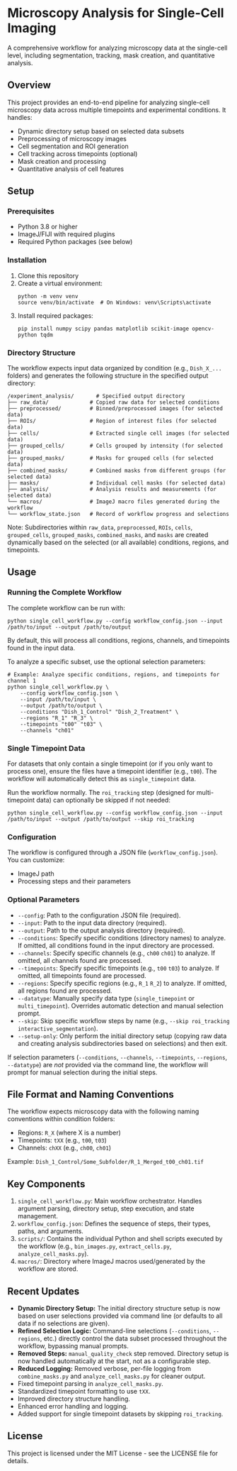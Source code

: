 # Microscopy Analysis for Single-Cell Imaging

A comprehensive workflow for analyzing microscopy data at the single-cell level, including segmentation, tracking, mask creation, and quantitative analysis.

## Overview

This project provides an end-to-end pipeline for analyzing single-cell microscopy data across multiple timepoints and experimental conditions. It handles:

- Dynamic directory setup based on selected data subsets
- Preprocessing of microscopy images
- Cell segmentation and ROI generation
- Cell tracking across timepoints (optional)
- Mask creation and processing
- Quantitative analysis of cell features

## Setup

### Prerequisites

- Python 3.8 or higher
- ImageJ/FIJI with required plugins
- Required Python packages (see below)

### Installation

1. Clone this repository
2. Create a virtual environment:
   ```
   python -m venv venv
   source venv/bin/activate  # On Windows: venv\Scripts\activate
   ```
3. Install required packages:
   ```
   pip install numpy scipy pandas matplotlib scikit-image opencv-python tqdm
   ```

### Directory Structure

The workflow expects input data organized by condition (e.g., `Dish_X_...` folders) and generates the following structure in the specified output directory:

```
/experiment_analysis/       # Specified output directory
├── raw_data/             # Copied raw data for selected conditions
├── preprocessed/         # Binned/preprocessed images (for selected data)
├── ROIs/                 # Region of interest files (for selected data)
├── cells/                # Extracted single cell images (for selected data)
├── grouped_cells/        # Cells grouped by intensity (for selected data)
├── grouped_masks/        # Masks for grouped cells (for selected data)
├── combined_masks/       # Combined masks from different groups (for selected data)
├── masks/                # Individual cell masks (for selected data)
├── analysis/             # Analysis results and measurements (for selected data)
└── macros/               # ImageJ macro files generated during the workflow
└── workflow_state.json   # Record of workflow progress and selections
```

Note: Subdirectories within `raw_data`, `preprocessed`, `ROIs`, `cells`, `grouped_cells`, `grouped_masks`, `combined_masks`, and `masks` are created dynamically based on the selected (or all available) conditions, regions, and timepoints.

## Usage

### Running the Complete Workflow

The complete workflow can be run with:

```
python single_cell_workflow.py --config workflow_config.json --input /path/to/input --output /path/to/output
```

By default, this will process all conditions, regions, channels, and timepoints found in the input data.

To analyze a specific subset, use the optional selection parameters:

```
# Example: Analyze specific conditions, regions, and timepoints for channel 1
python single_cell_workflow.py \
    --config workflow_config.json \
    --input /path/to/input \
    --output /path/to/output \
    --conditions "Dish_1_Control" "Dish_2_Treatment" \
    --regions "R_1" "R_3" \
    --timepoints "t00" "t03" \
    --channels "ch01"
```

### Single Timepoint Data

For datasets that only contain a single timepoint (or if you only want to process one), ensure the files have a timepoint identifier (e.g., `t00`). The workflow will automatically detect this as `single_timepoint` data.

Run the workflow normally. The `roi_tracking` step (designed for multi-timepoint data) can optionally be skipped if not needed:

```
python single_cell_workflow.py --config workflow_config.json --input /path/to/input --output /path/to/output --skip roi_tracking
```

### Configuration

The workflow is configured through a JSON file (`workflow_config.json`). You can customize:
- ImageJ path
- Processing steps and their parameters

### Optional Parameters

- `--config`: Path to the configuration JSON file (required).
- `--input`: Path to the input data directory (required).
- `--output`: Path to the output analysis directory (required).
- `--conditions`: Specify specific conditions (directory names) to analyze. If omitted, all conditions found in the input directory are processed.
- `--channels`: Specify specific channels (e.g., `ch00` `ch01`) to analyze. If omitted, all channels found are processed.
- `--timepoints`: Specify specific timepoints (e.g., `t00` `t03`) to analyze. If omitted, all timepoints found are processed.
- `--regions`: Specify specific regions (e.g., `R_1` `R_2`) to analyze. If omitted, all regions found are processed.
- `--datatype`: Manually specify data type (`single_timepoint` or `multi_timepoint`). Overrides automatic detection and manual selection prompt.
- `--skip`: Skip specific workflow steps by name (e.g., `--skip roi_tracking interactive_segmentation`).
- `--setup-only`: Only perform the initial directory setup (copying raw data and creating analysis subdirectories based on selections) and then exit.

If selection parameters (`--conditions`, `--channels`, `--timepoints`, `--regions`, `--datatype`) are *not* provided via the command line, the workflow will prompt for manual selection during the initial steps.

## File Format and Naming Conventions

The workflow expects microscopy data with the following naming conventions within condition folders:
- Regions: `R_X` (where X is a number)
- Timepoints: `tXX` (e.g., `t00`, `t03`)
- Channels: `chXX` (e.g., `ch00`, `ch01`)

Example: `Dish_1_Control/Some_Subfolder/R_1_Merged_t00_ch01.tif`

## Key Components

1. `single_cell_workflow.py`: Main workflow orchestrator. Handles argument parsing, directory setup, step execution, and state management.
2. `workflow_config.json`: Defines the sequence of steps, their types, paths, and arguments.
3. `scripts/`: Contains the individual Python and shell scripts executed by the workflow (e.g., `bin_images.py`, `extract_cells.py`, `analyze_cell_masks.py`).
4. `macros/`: Directory where ImageJ macros used/generated by the workflow are stored.

## Recent Updates

- **Dynamic Directory Setup:** The initial directory structure setup is now based on user selections provided via command line (or defaults to all data if no selections are given).
- **Refined Selection Logic:** Command-line selections (`--conditions`, `--regions`, etc.) directly control the data subset processed throughout the workflow, bypassing manual prompts.
- **Removed Steps:** `manual_quality_check` step removed. Directory setup is now handled automatically at the start, not as a configurable step.
- **Reduced Logging:** Removed verbose, per-file logging from `combine_masks.py` and `analyze_cell_masks.py` for cleaner output.
- Fixed timepoint parsing in `analyze_cell_masks.py`.
- Standardized timepoint formatting to use `tXX`.
- Improved directory structure handling.
- Enhanced error handling and logging.
- Added support for single timepoint datasets by skipping `roi_tracking`.

## License

This project is licensed under the MIT License - see the LICENSE file for details.
